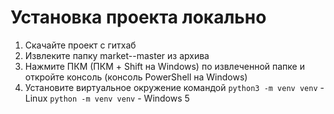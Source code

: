 Установка проекта локально
=====================
1. Скачайте проект с гитхаб
2. Извлеките папку market--master из архива
3. Нажмите ПКМ (ПКМ + Shift на Windows) по извлеченной папке и откройте консоль (консоль PowerShell на Windows)
4. Установите виртуальное окружение командой
`python3 -m venv venv` - Linux
`python -m venv venv` - Windows
5
